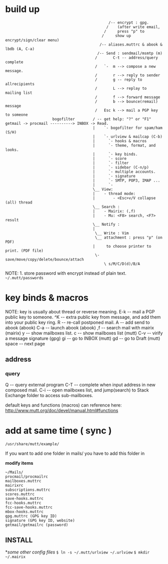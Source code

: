 # build up
                                                  /-- encrypt : gpg.
                                                 /    (after write email,
                                                /     press "p" to
                                               /     show up encrypt/sign/clear menu)
                                              /-- aliases.muttrc & abook & lbdb (A, C-a)
                                             /-- Send : sendmail/msmtp (m)
                                            /       C-t -- address/query complete
                                            /   `-  m --> compose a new message.
                                            /       r --> reply to sender
                                            /       g -- reply to allrecipients
                                            /       L --> replay to mailing list
                                            /       f --> forward message
                                            /       b --> bounce(remail) message
                                            /   Esc k --> mail a PGP key to someone
                         bogofilter        / -- get help: "?" or "F1"
    getmail -> procmail ----------> INBOX -> Read.
                                           |    `- bogofilter for spam/ham (S/H)
                                           |    `- urlview & mailcap (C-b)
                                           |      `- hooks & macros
                                           |      `- theme, format, and looks.
                                           |      `- key binds.
                                           |      `- score
                                           |      `- filter
                                           |      `- sidebar (C-n/p)
                                           |      `- multiple accounts.
                                           |      `- signature
                                           |      `- SMTP, POP3, IMAP ...
                                           |      `-
                                           \__ View:
                                           |    - thread mode:
                                           |        - <Esc>v/V collapse (all) thread
                                           \__ Search :
                                           |    - Mairix: (,f)
                                           |    - Mu: <F8> search, <F7> result
                                           \__ Notify :
                                           |
                                            \__ Write : Vim
                                            \__ attachment : press "p" (on PDF)
                                           |     to choose printer to print. (PDF file)
                                            \- save/move/copy/delete/bounce/attach
                                                \ s/M/C/D(d)/B/A

NOTE:
    1. store password with encrypt instead of plain text.
        `~/.mutt/passwords`


# key binds & macros
NOTE: <esc>key  is usually about thread or reverse meaning.
E-k -- mail a PGP public key to someone.
^K -- extra public key from message, and add them into your public key ring.
R -- re-call postponed mail.
A -- add send to abook (abook)
C-a -- launch abook (abook)
,f -- search mail with mairix (mairix)
y -- show mailboxes list.
c -- show mailboxes list (mutt)
C-v -- virify a message signature (gpg)
gi -- go to INBOX (mutt)
gd -- go to Draft (mutt)
space -- next page
## address
### query
Q -- query external program
C-T -- complete when input address in new composed mail.
C-i -- open mailboxes list, and jump(search) to Stack Exchange folder to access
sub-mailboxes.

default keys and functions (macros) can reference here:
http://www.mutt.org/doc/devel/manual.html#functions

# add at same time ( sync )

`/usr/share/mutt/example/`

If you want to add one folder in mails/
you have to add this folder in

**modify items**

    ~/Mails/
    procmail/procmailrc
    mailboxes.muttrc
    mairixrc
    subscriptions.muttrc
    scores.muttrc
    save-hooks.muttrc
    fcc-hooks.muttrc
    fcc-save-hooks.muttrc
    mbox-hooks.muttrc
    gpg.muttrc (GPG key ID)
    signature (GPG key ID, website)
    getmail/getmailrc (password)

## INSTALL
**some other config files*
    `$ ln -s ~/.mutt/urlview ~/.urlview`
    `$ mkdir ~/.mairix`
